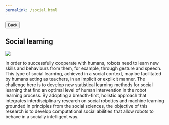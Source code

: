 ```yaml
---
permalink: /social.html
---
```

<link rel="stylesheet" type="text/css" href="../../assets/css/button.css">

<button class="button black" onclick="window.location.href='../research/'" type="button">
	Back</button>

## Social learning

![](../images/research-social.jpg)

In order to successfully cooperate with humans, robots need to learn new skills and behaviours from them, for example, through gesture and speech. This type of social learning, achieved in a social context, may be facilitated by humans acting as teachers, in an implicit or explicit manner. The challenge here is to develop new statistical learning methods for social learning that find an optimal level of human intervention in the robot learning process. By adopting a breadth-first, holistic approach that integrates interdisciplinary research on social robotics and machine learning grounded in principles from the social sciences, the objective of this research is to develop computational social abilities that allow robots to behave in a socially intelligent way.